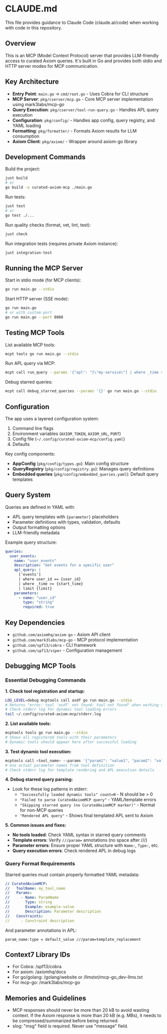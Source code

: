 # CLAUDE.md

This file provides guidance to Claude Code (claude.ai/code) when working with code in this repository.

## Overview

This is an MCP (Model Context Protocol) server that provides LLM-friendly access to curated Axiom queries. It's built in Go and provides both stdio and HTTP server modes for MCP communication.

## Key Architecture

- **Entry Point**: `main.go` → `cmd/root.go` - Uses Cobra for CLI structure
- **MCP Server**: `pkg/cserver/mcp.go` - Core MCP server implementation using mark3labs/mcp-go
- **Query Execution**: `pkg/cserver/tool-run-query.go` - Handles APL query execution
- **Configuration**: `pkg/config/` - Handles app config, query registry, and YAML loading
- **Formatting**: `pkg/formatter/` - Formats Axiom results for LLM consumption
- **Axiom Client**: `pkg/axiom/` - Wrapper around axiom-go library

## Development Commands

Build the project:
```bash
just build
# or
go build -o curated-axiom-mcp ./main.go
```

Run tests:
```bash
just test
# or
go test ./...
```

Run quality checks (format, vet, lint, test):
```bash
just check
```

Run integration tests (requires private Axiom instance):
```bash
just integration-test
```

## Running the MCP Server

Start in stdio mode (for MCP clients):
```bash
go run main.go --stdio
```

Start HTTP server (SSE mode):
```bash
go run main.go
# or with custom port
go run main.go --port 8080
```

## Testing MCP Tools

List available MCP tools:
```bash
mcpt tools go run main.go --stdio
```

Run APL query via MCP:
```bash
mcpt call run_query --params '{"apl": "[\"my-service\"] | where _time > ago(1h) | count"}' go run main.go --stdio
```

Debug starred queries:
```bash
mcpt call debug_starred_queries --params '{}' go run main.go --stdio
```

## Configuration

The app uses a layered configuration system:
1. Command line flags
2. Environment variables (`AXIOM_TOKEN`, `AXIOM_URL`, `PORT`)
3. Config file (`~/.config/curated-axiom-mcp/config.yaml`)
4. Defaults

Key config components:
- **AppConfig** (`pkg/config/types.go`): Main config structure
- **QueryRegistry** (`pkg/config/registry.go`): Manages query definitions
- **Embedded queries** (`pkg/config/embedded_queries.yaml`): Default query templates

## Query System

Queries are defined in YAML with:
- APL query templates with `{parameter}` placeholders
- Parameter definitions with types, validation, defaults
- Output formatting options
- LLM-friendly metadata

Example query structure:
```yaml
queries:
  user_events:
    name: "user_events"
    description: "Get events for a specific user"
    apl_query: |
      ['events']
      | where user_id == {user_id}
      | where _time >= {start_time}
      | limit {limit}
    parameters:
      - name: "user_id"
        type: "string"
        required: true
```

## Key Dependencies

- `github.com/axiomhq/axiom-go` - Axiom API client
- `github.com/mark3labs/mcp-go` - MCP protocol implementation
- `github.com/spf13/cobra` - CLI framework
- `github.com/spf13/viper` - Configuration management

## Debugging MCP Tools

### Essential Debugging Commands

**1. Check tool registration and startup:**
```bash
LOG_LEVEL=debug mcptools call asdf go run main.go --stdio
# Returns "error: tool 'asdf' not found: tool not found" when working correctly
# Check stderr log for dynamic tool loading errors
tail ~/.config/curated-axiom-mcp/stderr.log
```

**2. List available tools:**
```bash
mcptools tools go run main.go --stdio
# Shows all registered tools with their parameters
# Dynamic tools should appear here after successful loading
```

**3. Test dynamic tool execution:**
```bash
mcptools call <tool_name> --params '{"param1": "value1", "param2": "value2"}' go run main.go --stdio
# Use actual parameter names from tool definition
# Check stderr log for template rendering and APL execution details
```

**4. Debug starred query parsing:**
- Look for these log patterns in stderr:
  - `"Successfully loaded dynamic tools" count=N` - N should be > 0
  - `"Failed to parse CuratedAxiomMCP query"` - YAML/template errors
  - `"Skipping starred query (no CuratedAxiomMCP marker)"` - Normal for non-MCP queries
  - `"Rendered APL query"` - Shows final templated APL sent to Axiom

**5. Common issues and fixes:**
- **No tools loaded**: Check YAML syntax in starred query comments
- **Template errors**: Verify `///param=` annotations (no space after ///)
- **Parameter errors**: Ensure proper YAML structure with `Name:`, `Type:`, etc.
- **Query execution errors**: Check rendered APL in debug logs

### Query Format Requirements

Starred queries must contain properly formatted YAML metadata:

```yaml
// CuratedAxiomMCP:
//   ToolName: my_tool_name
//   Params:
//     - Name: ParamName
//       Type: string
//       Example: example-value
//       Description: Parameter description
//   Constraints:
//     - Constraint description
```

And parameter annotations in APL:
```apl
param_name:type = default_value ///param=template_replacement
```

## Context7 Library IDs

- For Cobra: /spf13/cobra
- For axiom: /axiomhq/docs
- For go/golang: /golang/website or /llmstxt/mcp-go_dev-llms.txt
- For mcp-go: /mark3labs/mcp-go

## Memories and Guidelines

- MCP responses should never be more than 20 kB to avoid wasting context. If the Axiom response is more than 20 kB (e.g. MBs), it needs to be compressed/summarized before being returned.
- slog: "msg" field is required. Never use "message" field.